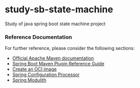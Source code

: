 # study-sb-state-machine
Study of java spring boot state machine project


### Reference Documentation
For further reference, please consider the following sections:

* [Official Apache Maven documentation](https://maven.apache.org/guides/index.html)
* [Spring Boot Maven Plugin Reference Guide](https://docs.spring.io/spring-boot/3.5.3/maven-plugin)
* [Create an OCI image](https://docs.spring.io/spring-boot/3.5.3/maven-plugin/build-image.html)
* [Spring Configuration Processor](https://docs.spring.io/spring-boot/3.5.3/specification/configuration-metadata/annotation-processor.html)
* [Spring Modulith](https://docs.spring.io/spring-modulith/reference/)